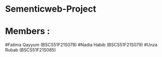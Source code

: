 # Sementicweb-Project
# Members :
#Fatima Qayyum (BSCS51F21S078)
#Nadia Habib (BSCS51F21S079)
#Unza Rubab (BSCS51F21S085)
